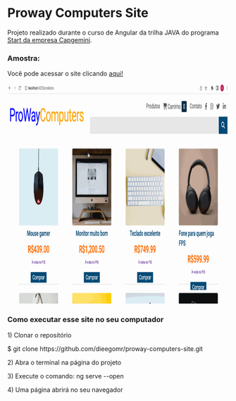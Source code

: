 <h1>Proway Computers Site</h1>

<p>Projeto realizado durante o curso de Angular da trilha JAVA do programa <a href="https://startcapgemini.com.br">Start da empresa Capgemini</a>.

</p>

<h3>Amostra:</h3>
<p>Você pode acessar o site clicando <a href="https://dieegomr.github.io/proway-computers/">aqui!</a></p>
<img src="src/assets/proway-site.gif" alt="Garota de casaco" width="700" height="500">

<h3>Como executar esse site no seu computador</h3>

<p>1) Clonar o repositório </p>
<p> $ git clone https://github.com/dieegomr/proway-computers-site.git</p>
<p>2) Abra o terminal na página do projeto</p>
<p>3) Execute o comando: ng serve --open</p>
<p>4) Uma página abrirá no seu navegador</p>

